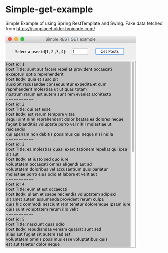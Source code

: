 # Simple-get-example

Simple Example of using Spring RestTemplate and Swing.
Fake data fetched from https://jsonplaceholder.typicode.com/

![ScreenShot](screenshot/ss.png)
